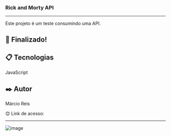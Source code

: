 ### Rick and Morty API

---

Este projeto é um teste consumindo uma API.

## 🚀 Finalizado!

## 📋 Tecnologias
JavaScript

## ✒️ Autor
Márcio Reis

😊 Link de acesso: 

---
![image](https://github.com/dev-marcioreis/rickmorty-api/assets/122680054/096ddb08-8e0d-466d-9086-f4bce5ea7e8d)

